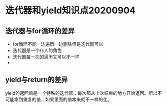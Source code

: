 # 迭代器和yield知识点20200904



## 迭代器与for循环的差异

- for循环不能一边遍历一边删除但是迭代器可以
- 迭代器是一个仆人的角色
- 迭代器每一次的遍历又可以不一样
- 







## yield与return的差异



yield的返回值是一个特殊的迭代器：每次都从上次结束的地方开始返回。所以不可能拿到重复的值，如果里面的值本来就不一样的化。